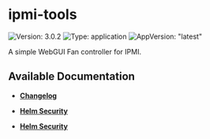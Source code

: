 # ipmi-tools

![Version: 3.0.2](https://img.shields.io/badge/Version-3.0.2-informational?style=flat-square) ![Type: application](https://img.shields.io/badge/Type-application-informational?style=flat-square) ![AppVersion: "latest"](https://img.shields.io/badge/AppVersion-"latest"-informational?style=flat-square)

A simple WebGUI Fan controller for IPMI.

## Available Documentation

- [**Changelog**](CHANGELOG)

- [**Helm Security**](container-security)

- [**Helm Security**](helm-security)

